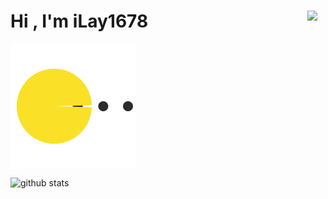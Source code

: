 
<h1>Hi <img src="https://github.com/TheDudeThatCode/TheDudeThatCode/blob/master/Assets/Hi.gif" width="29px" align="right">, I'm iLay1678</h1> 

<img align="center" src="https://raw.githubusercontent.com/Aniket965/Aniket965/master/pacman.svg?sanitize=true" width="200" height="200">


![github stats](https://github-readme-stats.vercel.app/api?username=qishibo&show_icons=true&theme=radical&hide_title=1)
